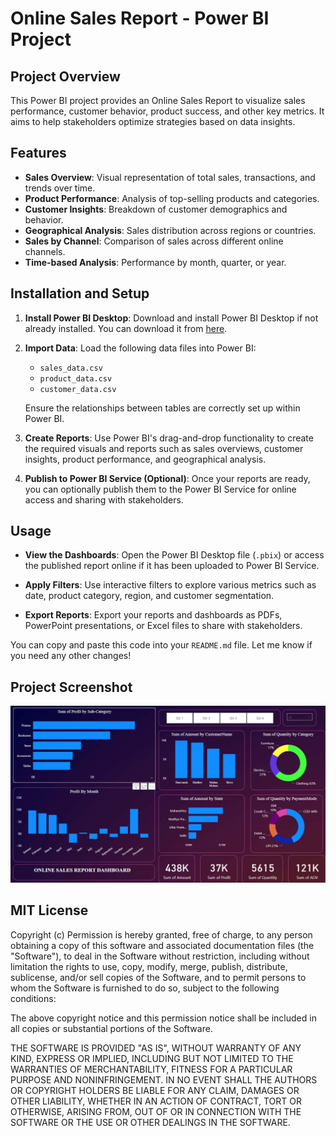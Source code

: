 # Online Sales Report - Power BI Project

## Project Overview

This Power BI project provides an Online Sales Report to visualize sales performance, customer behavior, product success, and other key metrics. It aims to help stakeholders optimize strategies based on data insights.

## Features

- **Sales Overview**: Visual representation of total sales, transactions, and trends over time.
- **Product Performance**: Analysis of top-selling products and categories.
- **Customer Insights**: Breakdown of customer demographics and behavior.
- **Geographical Analysis**: Sales distribution across regions or countries.
- **Sales by Channel**: Comparison of sales across different online channels.
- **Time-based Analysis**: Performance by month, quarter, or year.

## Installation and Setup

1. **Install Power BI Desktop**:
   Download and install Power BI Desktop if not already installed. You can download it from [here](https://powerbi.microsoft.com/desktop/).

2. **Import Data**:
   Load the following data files into Power BI:
   - `sales_data.csv`
   - `product_data.csv`
   - `customer_data.csv`
   
   Ensure the relationships between tables are correctly set up within Power BI.

3. **Create Reports**:
   Use Power BI's drag-and-drop functionality to create the required visuals and reports such as sales overviews, customer insights, product performance, and geographical analysis.

4. **Publish to Power BI Service (Optional)**:
   Once your reports are ready, you can optionally publish them to the Power BI Service for online access and sharing with stakeholders.

## Usage

- **View the Dashboards**:
   Open the Power BI Desktop file (`.pbix`) or access the published report online if it has been uploaded to Power BI Service.
   
- **Apply Filters**:
   Use interactive filters to explore various metrics such as date, product category, region, and customer segmentation.

- **Export Reports**:
   Export your reports and dashboards as PDFs, PowerPoint presentations, or Excel files to share with stakeholders.

You can copy and paste this code into your `README.md` file. Let me know if you need any other changes!
## Project Screenshot
![Dashboard](https://github.com/VivekChauhan3/Online-Sales-Report-PowerBI/blob/main/powerbi1.png)


## MIT License

Copyright (c) 
Permission is hereby granted, free of charge, to any person obtaining a copy
of this software and associated documentation files (the "Software"), to deal
in the Software without restriction, including without limitation the rights
to use, copy, modify, merge, publish, distribute, sublicense, and/or sell
copies of the Software, and to permit persons to whom the Software is
furnished to do so, subject to the following conditions:

The above copyright notice and this permission notice shall be included in all
copies or substantial portions of the Software.

THE SOFTWARE IS PROVIDED "AS IS", WITHOUT WARRANTY OF ANY KIND, EXPRESS OR
IMPLIED, INCLUDING BUT NOT LIMITED TO THE WARRANTIES OF MERCHANTABILITY,
FITNESS FOR A PARTICULAR PURPOSE AND NONINFRINGEMENT. IN NO EVENT SHALL THE
AUTHORS OR COPYRIGHT HOLDERS BE LIABLE FOR ANY CLAIM, DAMAGES OR OTHER
LIABILITY, WHETHER IN AN ACTION OF CONTRACT, TORT OR OTHERWISE, ARISING FROM,
OUT OF OR IN CONNECTION WITH THE SOFTWARE OR THE USE OR OTHER DEALINGS IN THE
SOFTWARE.







